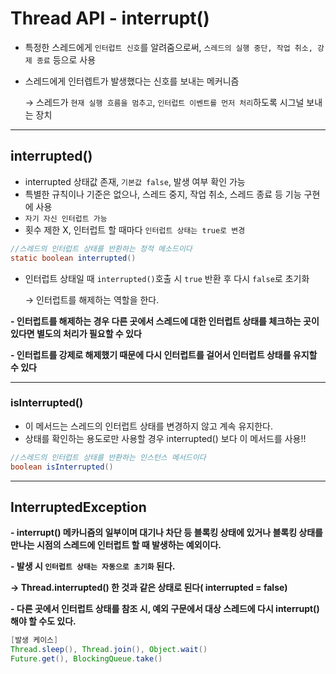 # Thread API - interrupt()

- 특정한 스레드에게 `인터럽트 신호`를 알려줌으로써, `스레드의 실행 중단, 작업 취소, 강제 종료` 등으로  사용

- 스레드에게 인터렙트가 발생했다는 신호를 보내는 메커니즘

  → 스레드가 `현재 실행 흐름을 멈추고`, `인터럽트 이벤트를 먼저 처리`하도록 시그널 보내는 장치

---
## interrupted()
- interrupted 상태값 존재, `기본값 false`, 발생 여부 확인 가능
- 특별한 규칙이나 기준은 없으나, 스레드 중지, 작업 취소, 스레드 종료 등 기능 구현에 사용
- `자기 자신 인터럽트 가능`
- 횟수 제한 X, 인터럽트 할 때마다 `인터럽트 상태는 true로 변경`


```java
//스레드의 인터럽트 상태를 반환하는 정적 메소드이다
static boolean interrupted()
```
- 인터럽트 상태일 때 `interrupted()`호출 시 `true` 반환 후 다시 `false`로 초기화

  → 인터럽트를 해제하는 역할을 한다.

**- 인터럽트를 해제하는 경우 다른 곳에서 스레드에 대한 인터럽트 상태를 체크하는 곳이 있다면 별도의 처리가 필요할 수 있다**

**- 인터럽트를 강제로 해제했기 때문에 다시 인터럽트를 걸어서 인터럽트 상태를 유지할 수 있다**

---

### isInterrupted()

- 이 메서드는 스레드의 인터럽트 상태를 변경하지 않고 계속 유지한다.
- 상태를 확인하는 용도로만 사용할 경우 interrupted() 보다 이 메서드를 사용!!
```java
//스레드의 인터럽트 상태를 반환하는 인스턴스 메서드이다
boolean isInterrupted()
```
---
## InterruptedException
**- interrupt() 메카니즘의 일부이며 대기나 차단 등 블록킹 상태에 있거나 블록킹 상태를 만나는 시점의 스레드에 인터럽트 할 때 발생하는 예외이다.**

**- 발생 시 `인터럽트 상태는 자동으로 초기화` 된다.**

**→ Thread.interrupted() 한 것과 같은 상태로 된다( interrupted = false)**

**- 다른 곳에서 인터럽트 상태를 참조 시, 예외 구문에서 대상 스레드에 다시 interrupt() 해야 할 수도 있다.**

```java
[발생 케이스]
Thread.sleep(), Thread.join(), Object.wait()
Future.get(), BlockingQueue.take()
```